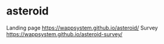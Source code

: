 # asteroid
Landing page https://wappsystem.github.io/asteroid/
Survey https://wappsystem.github.io/asteroid-survey/
